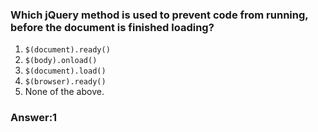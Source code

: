 ### Which jQuery method is used to prevent code from running, before the document is finished loading?

1. `$(document).ready()`
2. `$(body).onload()`
3. `$(document).load()`
4. `$(browser).ready()`
5. None of the above.

### Answer:1


